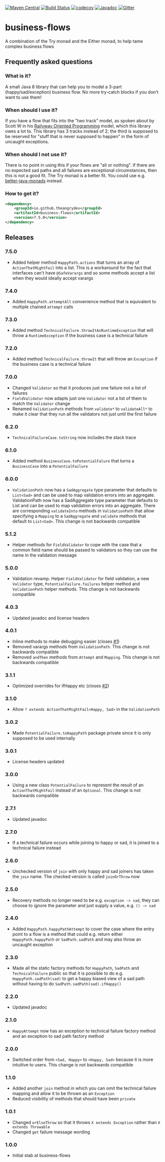 [![Maven Central](https://maven-badges.herokuapp.com/maven-central/io.github.theangrydev/business-flows/badge.svg?style=flat)](https://maven-badges.herokuapp.com/maven-central/io.github.theangrydev/business-flows)
[![Build Status](https://travis-ci.org/theangrydev/business-flows.svg?branch=master)](https://travis-ci.org/theangrydev/business-flows)
[![codecov](https://codecov.io/gh/theangrydev/business-flows/branch/master/graph/badge.svg)](https://codecov.io/gh/theangrydev/business-flows)
[![Javadoc](http://javadoc-badge.appspot.com/io.github.theangrydev/business-flows.svg?label=javadoc)](http://javadoc-badge.appspot.com/io.github.theangrydev/business-flows)
[![Gitter](https://badges.gitter.im/business-flows/Lobby.svg)](https://gitter.im/business-flows/Lobby?utm_source=badge&utm_medium=badge&utm_campaign=pr-badge)

# business-flows
A combination of the Try monad and the Either monad, to help tame complex business flows

## Frequently asked questions
### What is it?
A small Java 8 library that can help you to model a 3-part (happy/sad/exception) business flow. No more try-catch blocks if you don't want to use them!

### When should I use it?
If you have a flow that fits into the "two track" model, as spoken about by Scott W in his [Railyway Oriented Programming](https://fsharpforfunandprofit.com/rop) model, which this library owes a lot to. This library has 3 tracks instead of 2; the third is supposed to be reserved for "stuff that is never supposed to happen" in the form of uncaught exceptions.

### When should I not use it?
There is no point in using this if your flows are "all or nothing". If there are no expected sad paths and all failures are exceptional circumstances, then this is not a good fit. The Try monad is a better fit. You could use e.g. [better-java-monads](https://github.com/jasongoodwin/better-java-monads/blob/master/src/main/java/com/jasongoodwin/monads/Try.java) instead.

### How to get it?
```xml
<dependency>
    <groupId>io.github.theangrydev</groupId>
    <artifactId>business-flows</artifactId>
    <version>7.5.0</version>
</dependency>
```

## Releases
### 7.5.0
* Added helper method `HappyPath.actions` that turns an array of `ActionThatMightFail` into a list. This is a workaround for the fact that interfaces can't have `@SafeVarargs` and so some methods accept a list when they would ideally accept varargs

### 7.4.0
* Added `HappyPath.attemptAll` convenience method that is equivalent to multiple chained `attempt` calls

### 7.3.0
* Added method `TechnicalFailure.throwItAsRuntimeException` that will throw a `RuntimeException` if the business case is a technical failure

### 7.2.0
* Added method `TechnicalFailure.throwIt` that will throw an `Exception` if the business case is a technical failure

### 7.0.0
* Changed `Validator` so that it produces just one failure not a list of failures
* `FieldValidator` now adapts just one `Validator` not a list of them to match the `Validator` change
* Renamed `ValidationPath` methods from `validate*` to `validateAll*` to make it clear that they run all the validators not just until the first failure 

### 6.2.0
* `TechnicalFailureCase.toString` now includes the stack trace

### 6.1.0
* Added method `BusinessCase.toPotentialFalure` that turns a `BusinessCase` into a `PotentialFailure`

### 6.0.0
* `ValidationPath` now has a `SadAggregate` type parameter that defaults to `List<Sad>` and can be used to map validation errors into an aggregate. ValidationPath now has a SadAggregate type parameter that defaults to List<Sad> and can be used to map validation errors into an aggregate. There are corresponding `validateInto` methods in `ValidationPath` that allow specifying a `Mapping` to a `SadAggregate` and `validate` methods that default to `List<Sad>`. This change is not backwards compatible

### 5.1.2
* Helper methods for `FieldValidator` to cope with the case that a common field name should be passed to validators so they can use the name in the validation message

### 5.0.0
* Validation revamp. Helper `FieldValidator` for field validation, a new `Validator` type, `PotentialFailure.failures` helper method and `ValidationPath` helper methods. This change is not backwards compatible

### 4.0.3
* Updated javadoc and license headers

### 4.0.1
* Inline methods to make debugging easier (closes [#1](https://github.com/theangrydev/business-flows/issues/2))
* Removed varargs methods from `ValidationPath`. This change is not backwards compatible
* Removed `andThen` methods from `Attempt` and `Mapping`. This change is not backwards compatible

### 3.1.1
* Optimized overrides for ifHappy etc (closes [#2](https://github.com/theangrydev/business-flows/issues/2))

### 3.1.0
* Allow `? extends ActionThatMightFail<Happy, Sad>` in the `ValidationPath`

### 3.0.2
* Made `PotentialFailure.toHappyPath` package private since it is only supposed to be used internally

### 3.0.1
* License headers updated

### 3.0.0
* Using a new class `PotentialFailure` to represent the result of an `ActionThatMightFail` instead of an `Optional`. This change is not backwards compatible 

### 2.7.1
* Updated javadoc

### 2.7.0
* If a technical failure occurs while joining to happy or sad, it is joined to a technical failure instead

### 2.6.0
* Unchecked version of `join` with only happy and sad joiners has taken the `join` name. The checked version is called `joinOrThrow` now

### 2.5.0
* Recovery methods no longer need to be e.g. `exception -> sad`, they can choose to ignore the parameter and just supply a value, e.g. `() -> sad`

### 2.4.0
* Added `HappyPath.happyPathAttempt` to cover the case where the entry point to a flow is a method that could e.g. return either `HappyPath.happyPath` or `SadPath.sadPath` and may also throw an uncaught exception

### 2.3.0
* Made all the static factory methods for `HappyPath`, `SadPath` and `TechnicalFailure` public so that it is possible to do e.g. `HappyPath.sadPath(sad)` to get a happy biased view of a sad path without having to do `SadPath.sadPath(sad).ifHappy()`

### 2.2.0
* Updated javadoc

### 2.1.0
* `HappyAttempt` now has an exception to technical failure factory method and an exception to sad path factory method

### 2.0.0
* Switched order from `<Sad, Happy>` to `<Happy, Sad>` because it is more intuitive to users. This change is not backwards compatible

### 1.1.0
* Added another `join` method in which you can omit the technical failure mapping and allow it to be thrown as an `Exception`
* Reduced visibility of methods that should have been `private`

### 1.0.1
* Changed `orElseThrow` so that it throws `X extends Exception` rather than `X extends Throwable`
* Changed `get` failure message wording

### 1.0.0
* Initial stab at business-flows
